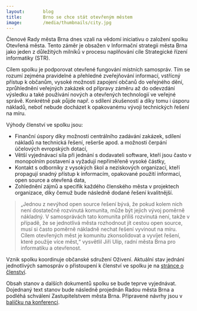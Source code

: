 ```yaml
---
layout:       blog
title:        Brno se chce stát otevřeným městem
image:        /media/thumbnails/city.jpg
---
```


Členové Rady města Brna dnes vzali na vědomí iniciativu o založení spolku Otevřená města. Tento záměr je obsažen v Informační strategii města Brna jako jeden z důležitých milníků v procesu naplňování cíle Strategické řízení informatiky (STR).

Cílem spolku je podporovat otevřené fungování místních samospráv. Tím se rozumí zejména pravidelné a přehledné zveřejňování informací, vstřícný přístup k občanům, vysoké možnosti zapojení občanů do veřejného dění, zprůhlednění veřejných zakázek od přípravy záměru až do odevzdání výsledku a také používání nových a otevřených technologií ve veřejné správě. Konkrétně pak půjde např. o sdílení zkušeností a díky tomu i úsporu nákladů, neboť nebude docházet k opakovanému vývoji technických řešení na míru.

Výhody členství ve spolku jsou:

- Finanční úspory díky možnosti centrálního zadávání zakázek, sdílení nákladů na technická řešení, rešerše apod. a možnosti čerpání účelových evropských dotací,
- Větší vyjednávací síla při jednání s dodavateli software, kteří jsou často v monopolním postavení a vyžadují nepřiměřeně vysoké částky,
- Kontakt s odborníky z vysokých škol a neziskových organizací, kteří propagují snadný přístup k informacím, opakované použití informací, open source a otevřená data,
- Zohlednění zájmů a specifik každého členského města v projektech organizace, díky čemuž bude následně dodané řešení kvalitnější.

> „Jednou z nevýhod open source řešení bývá, že pokud kolem nich není dostatečně rozvinutá komunita, může být jejich vývoj poměrně nákladný. V samosprávách tato komunita příliš rozvinutá není, takže v případě, že se jednotlivá města rozhodnout jít cestou open source, musí si často poměrně nákladně nechat řešení vyvinout na míru. Cílem otevřených měst je komunitu zkonsolidovat a vyvíjet řešení, které použije více měst,“ vysvětlil Jiří Ulip, radní města Brna pro informatiku a otevřenost.

Vznik spolku koordinuje občanské sdružení Oživení. Aktuální stav jednání jednotlivých samospráv o přistoupení k členství ve spolku je na [stránce o členství](http://www.otevrenamesta.cz/clenstvi/).

Obsah stanov a dalších dokumentů spolku se bude teprve vyjednávat. Dojednaný text stanov bude následně projednán Radou města Brna a podléhá schválení Zastupitelstvem města Brna. Připravené návrhy jsou v [balíčku na konferenci](/balicek-na-konferenci.html).
